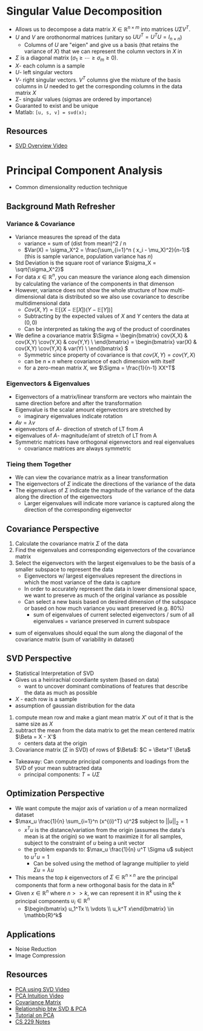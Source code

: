 # Singular Value Decomposition

- Allows us to decompose a data matrix $X \in \mathbb{R}^{n \times m}$ into matrices $U \Sigma V^T$.
-  $U$ and $V$ are orothonormal matrices (unitary so $UU^T = U^TU = I_{n \times n}$)  
    - Columns of $U$ are "eigen" and give us a basis (that retains the variance of $X$) that we can represent the column vectors in $X$ in
- $\Sigma$ is a diagonal matrix ($\sigma_1 \geq \cdots \geq \sigma_m \geq 0$).
- $X$- each column is a sample
- $U$- left singular vectors
- $V$- right singular vectors. $V^T$ columns give the mixture of the basis columns in $U$ needed to get the corresponding columns in the data matrix $X$ 
- $\Sigma$- singular values (sigmas are ordered by importance)
- Guaranted to exist and be unique 
- Matlab: `[u, s, v] = svd(x);`

## Resources

-  [SVD Overview Video](https://www.youtube.com/watch?v=nbBvuuNVfco)

# Principal Component Analysis

- Common dimensionality reduction technique 

## Background Math Refresher

### Variance & Covariance

- Variance measures the spread of the data
    - variance = sum of (dist from mean)^2 / n
    - $Var(X) = \sigma_X^2 = \frac{\sum_{i=1}^n ( x_i - \mu_X)^2}{n-1}$ (this is sample variance, population variance has $n$)
- Std Deviation is the square root of variance $\sigma_X = \sqrt{\sigma_X^2}$
- For data $x \in \mathbb{R}^n$, you can measure the variance along each dimension by calculating the variance of the components in that dimenson
- However, variance does not show the whole structure of how multi-dimensional data is distributed so we also use covariance to describe multidimensional data
    - $Cov(X,Y) = \mathbb{E}[(X - \mathbb{E}[X])(Y - \mathbb{E}[Y])]$
    - Subtracting by the expected values of $X$ and $Y$ centers the data at $(0,0)$
    - Can be interpreted as taking the avg of the product of coordinates
- We define a covariance matrix $\Sigma = \begin{bmatrix} cov(X,X) & cov(X,Y) \\cov(Y,X) & cov(Y,Y) \\ \end{bmatrix} = \begin{bmatrix} var(X) & cov(X,Y) \\cov(Y,X) & var(Y) \\ \end{bmatrix} $
    - Symmetric since property of covariance is that $cov(X,Y) = cov(Y,X)$
    - can be $n \times n$ where covariance of each dimension with itself
    - for a zero-mean matrix $X$, we $\Sigma = \frac{1}{n-1} XX^T$ 

### Eigenvectors & Eigenvalues

- Eigenvectors of a matrix/linear transform are vectors who maintain the same direction before and after the transformation
- Eigenvalue is the scalar amount eigenvectors are stretched by
    - imaginary eigenvalues indicate rotation
- $Av = \lambda v$
- eigenvectors of $A$- direction of stretch of LT from $A$
- eigenvalues of $A$- magnitude/amt of stretch of LT from A
- Symmetric matrices have orthogonal eigenvectors and real eigenvalues 
    - covariance matrices are always symmetric

### Tieing them Together

- We can view the covariance matrix as a linear transformation
- The eigenvectors of $\Sigma$ indicate the directions of the variance of the data
- The eigenvalues of $\Sigma$ indicate the magnitude of the variance of the data along the direction of the eigenvectors
    - Larger eigenvalues will indicate more variance is captured along the direction of the corresponding eigenvector

## Covariance Perspective

1. Calculate the covariance matrix $\Sigma$ of the data 
2. Find the eigenvalues and corresponding eigenvectors of the covariance matrix
3. Select the eigenvectors with the largest eigenvalues to be the basis of a smaller subspace to represent the data 
    - Eigenvectors w/ largest eigenvalues represent the directions in which the most variance of the data is capture 
    - In order to accurately represent the data in lower dimensional space, we want to preserve as much of the original variance as possible
    - Can select a new basis based on desired dimension of the subspace or based on how much variance you want preserved (e.g. 80%)
        - sum of eigenvalues of current selected eigenvectors / sum of all eigenvalues = variance preserved in current subspace

- sum of eigenvalues should equal the sum along the diagonal of the covariance matrix (sum of variability in dataset)

## SVD Perspective

- Statistical Interpretation of SVD
- Gives us a heirirachial coordiante system (based on data)
    - want to uncover dominant combinations of features that describe the data as much as possible
- $X$ - each row is a sample
- assumption of gaussian distribution for the data

1. compute mean row and make a giant mean matrix $X'$ out of it that is the same size as $X$
2. subtract the mean from the data matrix to get the mean centered matrix $\Beta = X - X'$
    - centers data at the origin
3. Covariance matrix ($\Sigma$ in SVD) of rows of $\Beta$: $C = \Beta^T \Beta$

- Takeaway: Can compute principal components and loadings from the SVD of your mean subtracted data 
    - principal components: $T = U \Sigma$

## Optimization Perspective

- We want compute the major axis of variation $u$ of a mean normalized dataset
- $\max_u \frac{1}{n} \sum_{i=1}^n (x^{(i)^T} u)^2$ subject to $||u||_2 = 1$
    - $x^Tu$ is the distance/variation from the origin (assumes the data's mean is at the origin) so we want to maximize it for all samples, subject to the constraint of $u$ being a unit vector 
    - the problem expands to: $\max_u \frac{1}{n} u^T \Sigma u$ subject to $u^Tu = 1$ 
        - Can be solved using the method of lagrange multiplier to yield $\Sigma u = \lambda u$
- This means the top $k$ eigenvectors of $\Sigma \in \mathbb{R}^{n \times n}$ are the principal components that form a new orthogonal basis for the data in $\mathbb{R}^k$
- Given $x \in \mathbb{R}^n$ where $n >> k$, we can represent it in $\mathbb{R}^k$ using the $k$ principal components $u_i \in \mathbb{R}^n$
    - $\begin{bmatrix} u_1^Tx \\ \vdots \\ u_k^T x\end{bmatrix} \in \mathbb{R}^k$

## Applications

- Noise Reduction
- Image Compression 

## Resources

- [PCA using SVD Video](https://www.youtube.com/watch?v=fkf4IBRSeEc)
- [PCA Intuition Video](https://www.youtube.com/watch?v=g-Hb26agBFg)
- [Covariance Matrix](https://datascienceplus.com/understanding-the-covariance-matrix/)
- [Relationship btw SVD & PCA](https://math.stackexchange.com/questions/3869/what-is-the-intuitive-relationship-between-svd-and-pca)
- [Tutorial on PCA](https://arxiv.org/pdf/1404.1100.pdf)
- [CS 229 Notes](https://cs229.stanford.edu/notes2021fall/cs229-notes10.pdf)